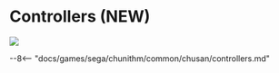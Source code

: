 # Controllers (NEW)
<img src="/img/chunithm/sdhd/new.png">

--8<-- "docs/games/sega/chunithm/common/chusan/controllers.md"

